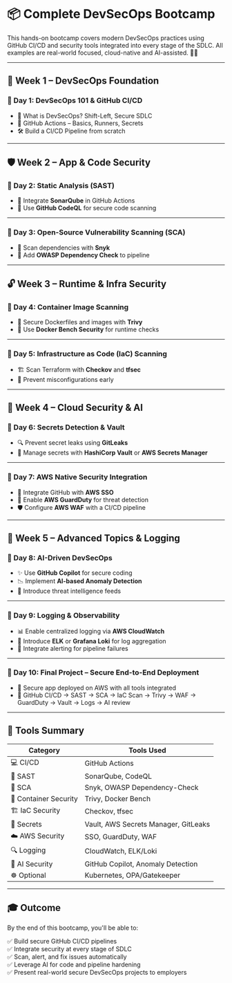 # 📦 Complete DevSecOps Bootcamp

This hands-on bootcamp covers modern DevSecOps practices using GitHub CI/CD and security tools integrated into every stage of the SDLC. All examples are real-world focused, cloud-native and AI-assisted. 🧠🔐

---

## 🔰 Week 1 – DevSecOps Foundation

### 📅 Day 1: DevSecOps 101 & GitHub CI/CD
- 🧠 What is DevSecOps? Shift-Left, Secure SDLC
- 🤖 GitHub Actions – Basics, Runners, Secrets
- 🛠️ Build a CI/CD Pipeline from scratch

---

## 🛡️ Week 2 – App & Code Security

### 📅 Day 2: Static Analysis (SAST)
- 🧪 Integrate **SonarQube** in GitHub Actions
- 🧠 Use **GitHub CodeQL** for secure code scanning

---

### 📅 Day 3: Open-Source Vulnerability Scanning (SCA)
- 🧬 Scan dependencies with **Snyk**
- 🧪 Add **OWASP Dependency Check** to pipeline

---

## 🔓 Week 3 – Runtime & Infra Security

### 📅 Day 4: Container Image Scanning
- 🐳 Secure Dockerfiles and images with **Trivy**
- 🧰 Use **Docker Bench Security** for runtime checks

---

### 📅 Day 5: Infrastructure as Code (IaC) Scanning
- 🏗️ Scan Terraform with **Checkov** and **tfsec**
- 🧪 Prevent misconfigurations early

---

## 🔐 Week 4 – Cloud Security & AI

### 📅 Day 6: Secrets Detection & Vault
- 🔍 Prevent secret leaks using **GitLeaks**
- 🔑 Manage secrets with **HashiCorp Vault** or **AWS Secrets Manager**

---

### 📅 Day 7: AWS Native Security Integration
- 👤 Integrate GitHub with **AWS SSO**
- 🧿 Enable **AWS GuardDuty** for threat detection
- 🛡️ Configure **AWS WAF** with a CI/CD pipeline

---

## 🤖 Week 5 – Advanced Topics & Logging

### 📅 Day 8: AI-Driven DevSecOps
- ✨ Use **GitHub Copilot** for secure coding
- 📉 Implement **AI-based Anomaly Detection**
- 🧠 Introduce threat intelligence feeds

---

### 📅 Day 9: Logging & Observability
- 📊 Enable centralized logging via **AWS CloudWatch**
- 🔭 Introduce **ELK** or **Grafana Loki** for log aggregation
- 📡 Integrate alerting for pipeline failures

---

### 📅 Day 10: Final Project – Secure End-to-End Deployment
- 🔐 Secure app deployed on AWS with all tools integrated
- 🎯 GitHub CI/CD → SAST → SCA → IaC Scan → Trivy → WAF → GuardDuty → Vault → Logs → AI review

---

## 🧰 Tools Summary

| Category | Tools Used |
|----------|------------|
| 💻 CI/CD | GitHub Actions |
| 🧪 SAST | SonarQube, CodeQL |
| 🧬 SCA | Snyk, OWASP Dependency-Check |
| 🐳 Container Security | Trivy, Docker Bench |
| 🏗️ IaC Security | Checkov, tfsec |
| 🔑 Secrets | Vault, AWS Secrets Manager, GitLeaks |
| ☁️ AWS Security | SSO, GuardDuty, WAF |
| 🔍 Logging | CloudWatch, ELK/Loki |
| 🧠 AI Security | GitHub Copilot, Anomaly Detection |
| ☸️ Optional | Kubernetes, OPA/Gatekeeper |

---

## 🎓 Outcome

By the end of this bootcamp, you'll be able to:

✅ Build secure GitHub CI/CD pipelines  
✅ Integrate security at every stage of SDLC  
✅ Scan, alert, and fix issues automatically  
✅ Leverage AI for code and pipeline hardening  
✅ Present real-world secure DevSecOps projects to employers

